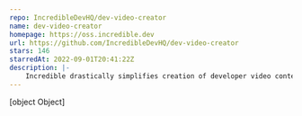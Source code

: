 ```yaml
---
repo: IncredibleDevHQ/dev-video-creator
name: dev-video-creator
homepage: https://oss.incredible.dev
url: https://github.com/IncredibleDevHQ/dev-video-creator
stars: 146
starredAt: 2022-09-01T20:41:22Z
description: |-
    Incredible drastically simplifies creation of developer video content. It offers a unified workflow to storyboard, record, collaborate and produce the video.
---
```


[object Object]
